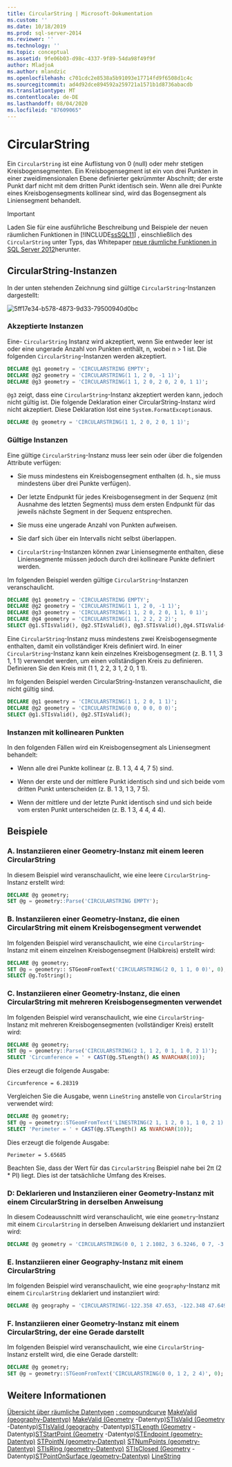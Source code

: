 ```yaml
---
title: CircularString | Microsoft-Dokumentation
ms.custom: ''
ms.date: 10/18/2019
ms.prod: sql-server-2014
ms.reviewer: ''
ms.technology: ''
ms.topic: conceptual
ms.assetid: 9fe06b03-d98c-4337-9f89-54da98f49f9f
author: MladjoA
ms.author: mlandzic
ms.openlocfilehash: c701cdc2e8538a5b91093e17714fd9f6508d1c4c
ms.sourcegitcommit: ad4d92dce894592a259721a1571b1d8736abacdb
ms.translationtype: MT
ms.contentlocale: de-DE
ms.lasthandoff: 08/04/2020
ms.locfileid: "87609065"
---
```

# <a name="circularstring"></a>CircularString
  Ein `CircularString` ist eine Auflistung von 0 (null) oder mehr stetigen Kreisbogensegmenten. Ein Kreisbogensegment ist ein von drei Punkten in einer zweidimensionalen Ebene definierter gekrümmter Abschnitt; der erste Punkt darf nicht mit dem dritten Punkt identisch sein. Wenn alle drei Punkte eines Kreisbogensegments kollinear sind, wird das Bogensegment als Liniensegment behandelt.

> [!IMPORTANT]
>  Laden Sie für eine ausführliche Beschreibung und Beispiele der neuen räumlichen Funktionen in [!INCLUDE[ssSQL11](../../includes/sssql11-md.md)] , einschließlich des `CircularString` unter Typs, das Whitepaper [neue räumliche Funktionen in SQL Server 2012](https://go.microsoft.com/fwlink/?LinkId=226407)herunter.

## <a name="circularstring-instances"></a>CircularString-Instanzen
 In der unten stehenden Zeichnung sind gültige `CircularString`-Instanzen dargestellt:

 ![](../../database-engine/media/5ff17e34-b578-4873-9d33-79500940d0bc.png "5ff17e34-b578-4873-9d33-79500940d0bc")

### <a name="accepted-instances"></a>Akzeptierte Instanzen
 Eine- `CircularString` Instanz wird akzeptiert, wenn Sie entweder leer ist oder eine ungerade Anzahl von Punkten enthält, n, wobei n > 1 ist. Die folgenden `CircularString`-Instanzen werden akzeptiert.

```sql
DECLARE @g1 geometry = 'CIRCULARSTRING EMPTY';
DECLARE @g2 geometry = 'CIRCULARSTRING(1 1, 2 0, -1 1)';
DECLARE @g3 geometry = 'CIRCULARSTRING(1 1, 2 0, 2 0, 2 0, 1 1)';
```

 `@g3` zeigt, dass eine `CircularString`-Instanz akzeptiert werden kann, jedoch nicht gültig ist. Die folgende Deklaration einer CircularString-Instanz wird nicht akzeptiert. Diese Deklaration löst eine `System.FormatException`aus.

```sql
DECLARE @g geometry = 'CIRCULARSTRING(1 1, 2 0, 2 0, 1 1)';
```

### <a name="valid-instances"></a>Gültige Instanzen
 Eine gültige `CircularString`-Instanz muss leer sein oder über die folgenden Attribute verfügen:

-   Sie muss mindestens ein Kreisbogensegment enthalten (d. h., sie muss mindestens über drei Punkte verfügen).

-   Der letzte Endpunkt für jedes Kreisbogensegment in der Sequenz (mit Ausnahme des letzten Segments) muss dem ersten Endpunkt für das jeweils nächste Segment in der Sequenz entsprechen.

-   Sie muss eine ungerade Anzahl von Punkten aufweisen.

-   Sie darf sich über ein Intervalls nicht selbst überlappen.

-   `CircularString`-Instanzen können zwar Liniensegmente enthalten, diese Liniensegmente müssen jedoch durch drei kollineare Punkte definiert werden.

 Im folgenden Beispiel werden gültige `CircularString`-Instanzen veranschaulicht.

```sql
DECLARE @g1 geometry = 'CIRCULARSTRING EMPTY';
DECLARE @g2 geometry = 'CIRCULARSTRING(1 1, 2 0, -1 1)';
DECLARE @g3 geometry = 'CIRCULARSTRING(1 1, 2 0, 2 0, 1 1, 0 1)';
DECLARE @g4 geometry = 'CIRCULARSTRING(1 1, 2 2, 2 2)';
SELECT @g1.STIsValid(), @g2.STIsValid(), @g3.STIsValid(),@g4.STIsValid();
```

 Eine `CircularString`-Instanz muss mindestens zwei Kreisbogensegmente enthalten, damit ein vollständiger Kreis definiert wird. In einer `CircularString`-Instanz kann kein einzelnes Kreisbogensegment (z. B. 1 1, 3 1, 1 1) verwendet werden, um einen vollständigen Kreis zu definieren. Definieren Sie den Kreis mit (1 1, 2 2, 3 1, 2 0, 1 1).

 Im folgenden Beispiel werden CircularString-Instanzen veranschaulicht, die nicht gültig sind.

```sql
DECLARE @g1 geometry = 'CIRCULARSTRING(1 1, 2 0, 1 1)';
DECLARE @g2 geometry = 'CIRCULARSTRING(0 0, 0 0, 0 0)';
SELECT @g1.STIsValid(), @g2.STIsValid();
```

### <a name="instances-with-collinear-points"></a>Instanzen mit kollinearen Punkten
 In den folgenden Fällen wird ein Kreisbogensegment als Liniensegment behandelt:

-   Wenn alle drei Punkte kollinear (z. B. 1 3, 4 4, 7 5) sind.

-   Wenn der erste und der mittlere Punkt identisch sind und sich beide vom dritten Punkt unterscheiden (z. B. 1 3, 1 3, 7 5).

-   Wenn der mittlere und der letzte Punkt identisch sind und sich beide vom ersten Punkt unterscheiden (z. B. 1 3, 4 4, 4 4).

## <a name="examples"></a>Beispiele

### <a name="a-instantiating-a-geometry-instance-with-an-empty-circularstring"></a>A. Instanziieren einer Geometry-Instanz mit einem leeren CircularString
 In diesem Beispiel wird veranschaulicht, wie eine leere `CircularString`-Instanz erstellt wird:

```sql
DECLARE @g geometry;
SET @g = geometry::Parse('CIRCULARSTRING EMPTY');
```

### <a name="b-instantiating-a-geometry-instance-using-a-circularstring-with-one-circular-arc-segment"></a>B. Instanziieren einer Geometry-Instanz, die einen CircularString mit einem Kreisbogensegment verwendet
 Im folgenden Beispiel wird veranschaulicht, wie eine `CircularString`-Instanz mit einem einzelnen Kreisbogensegment (Halbkreis) erstellt wird:

```sql
DECLARE @g geometry;
SET @g = geometry:: STGeomFromText('CIRCULARSTRING(2 0, 1 1, 0 0)', 0);
SELECT @g.ToString();
```

### <a name="c-instantiating-a-geometry-instance-using-a-circularstring-with-multiple-circular-arc-segments"></a>C. Instanziieren einer Geometry-Instanz, die einen CircularString mit mehreren Kreisbogensegmenten verwendet
 Im folgenden Beispiel wird veranschaulicht, wie eine `CircularString`-Instanz mit mehreren Kreisbogensegmenten (vollständiger Kreis) erstellt wird:

```sql
DECLARE @g geometry;
SET @g = geometry::Parse('CIRCULARSTRING(2 1, 1 2, 0 1, 1 0, 2 1)');
SELECT 'Circumference = ' + CAST(@g.STLength() AS NVARCHAR(10));  
```

 Dies erzeugt die folgende Ausgabe:

```
Circumference = 6.28319
```

 Vergleichen Sie die Ausgabe, wenn `LineString` anstelle von `CircularString` verwendet wird:

```sql
DECLARE @g geometry;
SET @g = geometry::STGeomFromText('LINESTRING(2 1, 1 2, 0 1, 1 0, 2 1)', 0);
SELECT 'Perimeter = ' + CAST(@g.STLength() AS NVARCHAR(10));
```

 Dies erzeugt die folgende Ausgabe:

```
Perimeter = 5.65685
```

 Beachten Sie, dass der Wert für das `CircularString` Beispiel nahe bei 2&#x03c0; (2 * PI) liegt. Dies ist der tatsächliche Umfang des Kreises.

### <a name="d-declaring-and-instantiating-a-geometry-instance-with-a-circularstring-in-the-same-statement"></a>D: Deklarieren und Instanziieren einer Geometry-Instanz mit einem CircularString in derselben Anweisung
 In diesem Codeausschnitt wird veranschaulicht, wie eine `geometry`-Instanz mit einem `CircularString` in derselben Anweisung deklariert und instanziiert wird:

```sql
DECLARE @g geometry = 'CIRCULARSTRING(0 0, 1 2.1082, 3 6.3246, 0 7, -3 6.3246, -1 2.1082, 0 0)';
```

### <a name="e-instantiating-a-geography-instance-with-a-circularstring"></a>E. Instanziieren einer Geography-Instanz mit einem CircularString
 Im folgenden Beispiel wird veranschaulicht, wie eine `geography`-Instanz mit einem `CircularString` deklariert und instanziiert wird:

```sql
DECLARE @g geography = 'CIRCULARSTRING(-122.358 47.653, -122.348 47.649, -122.348 47.658, -122.358 47.658, -122.358 47.653)';
```

### <a name="f-instantiating-a-geometry-instance-with-a-circularstring-that-is-a-straight-line"></a>F. Instanziieren einer Geometry-Instanz mit einem CircularString, der eine Gerade darstellt
 Im folgenden Beispiel wird veranschaulicht, wie eine `CircularString`-Instanz erstellt wird, die eine Gerade darstellt:

```sql
DECLARE @g geometry;
SET @g = geometry::STGeomFromText('CIRCULARSTRING(0 0, 1 2, 2 4)', 0);
```

## <a name="see-also"></a>Weitere Informationen
 [Übersicht über räumliche Datentypen](spatial-data-types-overview.md) [: compoundcurve](compoundcurve.md) [MakeValid &#40;geography-Datentyp&#41;](/sql/t-sql/spatial-geography/makevalid-geography-data-type) [MakeValid &#40;Geometry](/sql/t-sql/spatial-geometry/makevalid-geometry-data-type) -Datentyp&#41;[STIsValid &#40;Geometry](/sql/t-sql/spatial-geometry/stisvalid-geometry-data-type) -Datentyp&#41;[STIsValid &#40;geography](/sql/t-sql/spatial-geography/stisvalid-geography-data-type) -Datentyp&#41;[STLength &#40;Geometry](/sql/t-sql/spatial-geometry/stlength-geometry-data-type) -Datentyp&#41;[STStartPoint &#40;Geometry](/sql/t-sql/spatial-geometry/ststartpoint-geometry-data-type) -Datentyp&#41;[STEndpoint &#40;geometry-Datentyp&#41;](/sql/t-sql/spatial-geometry/stendpoint-geometry-data-type) [STPointN &#40;geometry-Datentyp&#41;](/sql/t-sql/spatial-geometry/stpointn-geometry-data-type) [STNumPoints &#40;geometry-Datentyp&#41;](/sql/t-sql/spatial-geometry/stnumpoints-geometry-data-type) [STIsRing &#40;geometry-Datentyp&#41;](/sql/t-sql/spatial-geometry/stisring-geometry-data-type) [STIsClosed &#40;Geometry](/sql/t-sql/spatial-geometry/stisclosed-geometry-data-type) -Datentyp&#41;[STPointOnSurface &#40;geometry-Datentyp&#41;](/sql/t-sql/spatial-geometry/stpointonsurface-geometry-data-type) [LineString](linestring.md)


